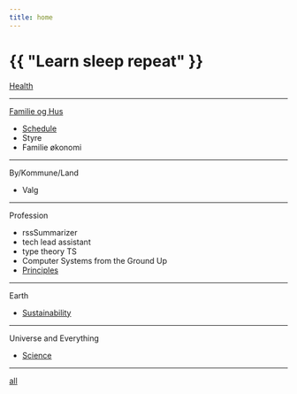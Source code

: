 ```yaml
---
title: home
---
```

# {{ "Learn sleep repeat" }}

[Health](/2024/07/11/yoga.html)

---

[Familie og Hus](/2025/01/28/hus.html)
* [Schedule](https://github.com/streamcode9/os/blob/main/README.md)
* Styre
* Familie økonomi

---

By/Kommune/Land
* Valg

---

Profession
* rssSummarizer
* tech lead assistant
* type theory TS
* Computer Systems from the Ground Up
* [Principles](https://github.com/streamcode9/software-design/blob/master/README.md)

---

Earth
* [Sustainability](https://en.wikipedia.org/wiki/Sustainability)

---

Universe and Everything
* [Science](/2024/01/02/science.html)

---

[all](/pages/blog)
